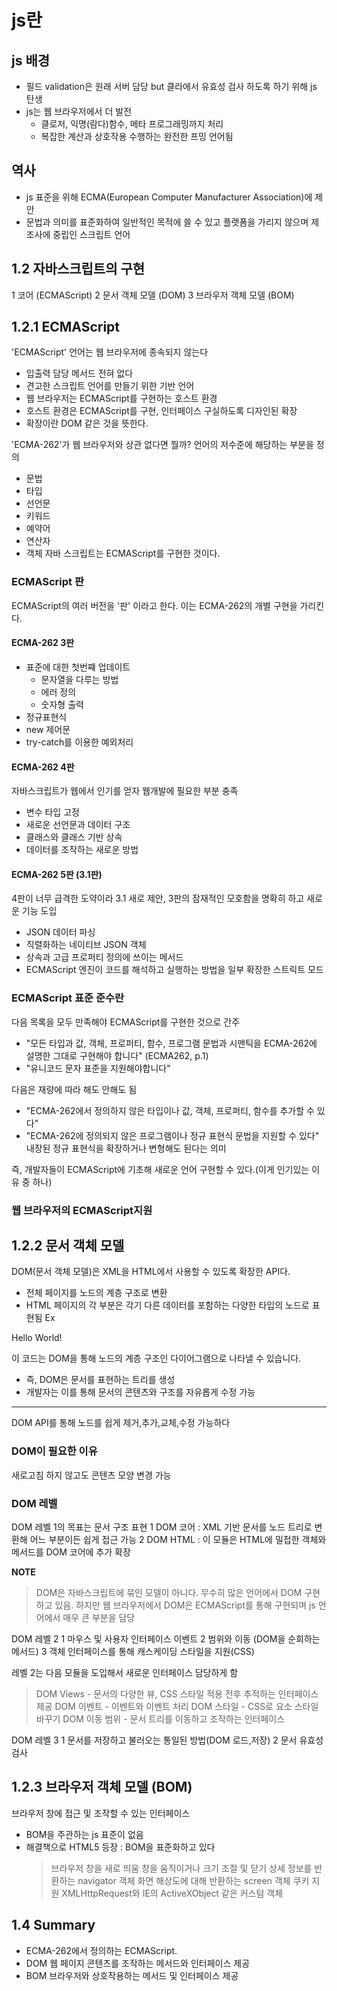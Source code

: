 # js란

## js 배경
- 필드 validation은 원래 서버 담당 but 클라에서 유효성 검사 하도록 하기 위해 js 탄생
- js는 웹 브라우저에서 더 발전
  - 클로저, 익명(람다)함수, 메타 프로그래밍까지 처리
  - 복잡한 계산과 상호작용 수행하는 완전한 프밍 언어됨

## 역사
- js 표준을 위해 ECMA(European Computer Manufacturer Association)에 제안
- 문법과 의미를 표준화하여 일반적인 목적에 쓸 수 있고 플랫폼을 가리지 않으며 제조사에 중립인 스크립트 언어

## 1.2 자바스크립트의 구현
1 코어 (ECMAScript)
2 문서 객체 모델 (DOM)
3 브라우저 객체 모델 (BOM)

## 1.2.1 ECMAScript
'ECMAScript' 언어는 웹 브라우저에 종속되지 않는다
- 입출력 담당 메서드 전혀 없다
- 견고한 스크립트 언어를 만들기 위한 기반 언어
- 웹 브라우저는 ECMAScript를 구현하는 호스트 환경
- 호스트 환경은 ECMAScript를 구현, 인터페이스 구실하도록 디자인된 확장
- 확장이란 DOM 같은 것을 뜻한다.

'ECMA-262'가 웹 브라우저와 상관 없다면 뭘까?
언어의 저수준에 해당하는 부분을 정의
- 문법
- 타입
- 선언문
- 키워드
- 예약어
- 연산자
- 객체
자바 스크립트는 ECMAScript를 구현한 것이다.

### **ECMAScript 판**

ECMAScript의 여러 버전을 '판' 이라고 한다. 이는 ECMA-262의 개별 구현을 가리킨다.
#### ECMA-262 3판
- 표준에 대한 첫번쨰 업데이트
  - 문자열을 다루는 방법
  - 에러 정의
  - 숫자형 출력
- 정규표현식
- new 제어문
- try-catch를 이용한 예외처리

#### ECMA-262 4판
자바스크립트가 웹에서 인기를 얻자 웹개발에 필요한 부분 충족
- 변수 타입 고정
- 새로운 선언문과 데이터 구조
- 클래스와 클래스 기반 상속
- 데이터를 조작하는 새로운 방법

#### ECMA-262 5판 (3.1판)
4판이 너무 급격한 도약이라 3.1 새로 제안, 3판의 잠재적인 모호함을 명확히 하고 새로운 기능 도입
- JSON 데이터 파싱
- 직렬화하는 네이티브 JSON 객체
- 상속과 고급 프로퍼티 정의에 쓰이는 메서드
- ECMAScript 엔진이 코드를 해석하고 실행하는 방법을 일부 확장한 스트릭트 모드

### ECMAScript 표준 준수란
다음 목록을 모두 만족해야 ECMAScript를 구현한 것으로 간주
- "모든 타입과 값, 객체, 프로퍼티, 함수, 프로그램 문법과 시맨틱을 ECMA-262에 설명한 그대로 구현해야 합니다" (ECMA262, p.1)
- "유니코드 문자 표준을 지원해야합니다"

다음은 재량에 따라 해도 안해도 됨
- "ECMA-262에서 정의하지 않은 타입이나 값, 객체, 프로퍼티, 함수를 추가할 수 있다"
- "ECMA-262에 정의되지 않은 프로그램이나 정규 표현식 문법을 지원할 수 있다" 내장된 정규 표현식을 확장하거나 변형해도 된다는 의미

즉, 개발자들이 ECMAScript에 기초해 새로운 언어 구현할 수 있다.(이게 인기있는 이유 중 하나)

### 웹 브라우저의 ECMAScript지원

## 1.2.2 문서 객체 모델
DOM(문서 객체 모델)은 XML을 HTML에서 사용할 수 있도록 확장한 API다.
- 전체 페이지를 노드의 계층 구조로 변환
- HTML 페이지의 각 부분은 각기 다른 데이터를 포함하는 다양한 타입의 노드로 표현됨
Ex
<html>
  <head>
    <title>Sample Page</title>
  </head>
  <body>
    <p>Hello World!</p>
  </body>
</html>

이 코드는 DOM을 통해 노드의 계층 구조인 다이어그램으로 나타낼 수 있습니다.
- 즉, DOM은 문서를 표현하는 트리를 생성
- 개발자는 이를 통해 문서의 콘텐츠와 구조를 자유롭게 수정 가능
<hr>
DOM API를 통해 노드를 쉽게 제거,추가,교체,수정 가능하다

### DOM이 필요한 이유
새로고침 하지 않고도 콘텐츠 모양 변경 가능

### DOM 레벨
DOM 레벨 1의 목표는 문서 구조 표현
1 DOM 코어 : XML 기반 문서를 노드 트리로 변환해 어느 부분이든 쉽게 접근 가능
2 DOM HTML : 이 모듈은 HTML에 밀접한 객체와 메서드를 DOM 코어에 추가 확장

**NOTE**
  > DOM은 자바스크립트에 묶인 모델이 아니다. 무수히 많은 언어에서 DOM 구현하고 있음.
  > 하지만 웹 브라우저에서 DOM은 ECMAScript를 통해 구현되며 js 언어에서 매우 큰 부분을 담당

DOM 레벨 2
1 마우스 및 사용자 인터페이스 이벤트
2 범위와 이동 (DOM을 순회하는 메서드)
3 객체 인터페이스를 통해 캐스케이딩 스타일을 지원(CSS)

레벨 2는 다음 모듈을 도입해서 새로운 인터페이스 담당하게 함
  > DOM Views - 문서의 다양한 뷰, CSS 스타일 적용 전후 추적하는 인터페이스 제공
    DOM 이벤트 - 이벤트와 이벤트 처리
    DOM 스타일 - CSS로 요소 스타일 바꾸기
    DOM 이동 범위 - 문서 트리를 이동하고 조작하는 인터페이스

DOM 레벨 3
1 문서를 저장하고 불러오는 통일된 방법(DOM 로드,저장)
2 문서 유효성 검사


## 1.2.3 브라우저 객체 모델 (BOM)
브라우저 창에 접근 및 조작할 수 있는 인터페이스
- BOM을 주관하는 js 표준이 없음
- 해결책으로 HTML5 등장 : BOM을 표준화하고 있다
  > 브라우저 창을 새로 띄움
  > 창을 움직이거나 크기 조절 및 닫기
  > 상세 정보를 반환하는 navigator 객체
  > 화면 해상도에 대해 반환하는 screen 객체
  > 쿠키 지원
  > XMLHttpRequest와 IE의 ActiveXObject 같은 커스텀 객체


## 1.4 Summary
- ECMA-262에서 정의하는 ECMAScript.
- DOM 웹 페이지 콘텐츠를 조작하는 메서드와 인터페이스 제공
- BOM 브라우저와 상호작용하는 메서드 및 인터페이스 제공
